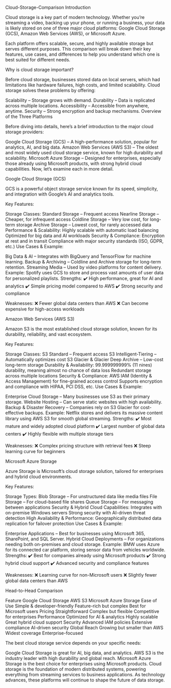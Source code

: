  Cloud-Storage-Comparison
 Introduction 

Cloud storage is a key part of modern technology. Whether you’re streaming a video, backing up your phone, or running a business, your data is likely stored on one of three major cloud platforms: Google Cloud Storage (GCS), Amazon Web Services (AWS), or Microsoft Azure.

Each platform offers scalable, secure, and highly available storage but serves different purposes. This comparison will break down their key features, use cases, and differences to help you understand which one is best suited for different needs.

Why is cloud storage important?

Before cloud storage, businesses stored data on local servers, which had limitations like hardware failures, high costs, and limited scalability. Cloud storage solves these problems by offering:

Scalability – Storage grows with demand.
Durability – Data is replicated across multiple locations.
Accessibility – Accessible from anywhere, anytime.
Security – Strong encryption and backup mechanisms.
Overview of the Three Platforms 

Before diving into details, here’s a brief introduction to the major cloud storage providers:

Google Cloud Storage (GCS) – A high-performance solution, popular for analytics, AI, and big data.
Amazon Web Services (AWS S3) – The oldest and most widely used cloud storage service, known for high durability and scalability.
Microsoft Azure Storage – Designed for enterprises, especially those already using Microsoft products, with strong hybrid cloud capabilities.
Now, let’s examine each in more detail.

Google Cloud Storage (GCS) 

GCS is a powerful object storage service known for its speed, simplicity, and integration with Google’s AI and analytics tools.

Key Features:

Storage Classes:
Standard Storage – Frequent access
Nearline Storage – Cheaper, for infrequent access
Coldline Storage – Very low cost, for long-term storage
Archive Storage – Lowest cost, for rarely accessed data
Performance & Scalability:
Highly scalable with automatic load balancing
Optimized for big data and AI workloads
Security & Compliance:
Encryption at rest and in transit
Compliance with major security standards (ISO, GDPR, etc.)
Use Cases & Example:

Big Data & AI – Integrates with BigQuery and TensorFlow for machine learning.
Backup & Archiving – Coldline and Archive storage for long-term retention.
Streaming Media – Used by video platforms for content delivery.
Example: Spotify uses GCS to store and process vast amounts of user data for personalized playlists.
Strengths:
✔️ High performance, great for AI and analytics
✔️ Simple pricing model compared to AWS
✔️ Strong security and compliance

Weaknesses:
❌ Fewer global data centers than AWS
❌ Can become expensive for high-access workloads

Amazon Web Services (AWS S3) 

Amazon S3 is the most established cloud storage solution, known for its durability, reliability, and vast ecosystem.

Key Features:

Storage Classes:
S3 Standard – Frequent access
S3 Intelligent-Tiering – Automatically optimizes cost
S3 Glacier & Glacier Deep Archive – Low-cost long-term storage
Durability & Availability:
99.999999999% (11 nines) durability, meaning almost no chance of data loss
Redundant storage across multiple locations
Security & Compliance:
AWS IAM (Identity & Access Management) for fine-grained access control
Supports encryption and compliance with HIPAA, PCI DSS, etc.
Use Cases & Example:

Enterprise Cloud Storage – Many businesses use S3 as their primary storage.
Website Hosting – Can serve static websites with high availability.
Backup & Disaster Recovery – Companies rely on S3 Glacier for cost-effective backups.
Example: Netflix stores and delivers its massive content library using AWS S3 for smooth global streaming.
Strengths:
✔️ Most mature and widely adopted cloud platform
✔️ Largest number of global data centers
✔️ Highly flexible with multiple storage tiers

Weaknesses:
❌ Complex pricing structure with retrieval fees
❌ Steep learning curve for beginners

Microsoft Azure Storage 

Azure Storage is Microsoft’s cloud storage solution, tailored for enterprises and hybrid cloud environments.

Key Features:

Storage Types:
Blob Storage – For unstructured data like media files
File Storage – For cloud-based file shares
Queue Storage – For messaging between applications
Security & Hybrid Cloud Capabilities:
Integrates with on-premise Windows servers
Strong security with AI-driven threat detection
High Availability & Performance:
Geographically distributed data replication for failover protection
Use Cases & Example:

Enterprise Applications – Best for businesses using Microsoft 365, SharePoint, and SQL Server.
Hybrid Cloud Deployments – For organizations needing both on-premises and cloud storage.
Example: BMW uses Azure for its connected car platform, storing sensor data from vehicles worldwide.
Strengths:
✔️ Best for companies already using Microsoft products
✔️ Strong hybrid cloud support
✔️ Advanced security and compliance features

Weaknesses:
❌ Learning curve for non-Microsoft users
❌ Slightly fewer global data centers than AWS

Head-to-Head Comparison 

Feature	    Google Cloud Storage	              AWS S3	                        Microsoft Azure Storage
Ease of Use	Simple & developer-friendly	        Feature-rich but complex	      Best for Microsoft users
Pricing	    Straightforward	                    Complex but flexible	          Competitive for enterprises
Performance	Optimized for AI & analytics	      Highly scalable	                Great hybrid cloud support
Security	  Advanced IAM policies	              Extensive compliance	          AI-driven security
Global Reach	Growing but smaller than AWS	    Widest coverage	                Enterprise-focused


The best cloud storage service depends on your specific needs:

Google Cloud Storage is great for AI, big data, and analytics.
AWS S3 is the industry leader with high durability and global reach.
Microsoft Azure Storage is the best choice for enterprises using Microsoft products.
Cloud storage is the foundation of modern distributed systems, powering everything from streaming services to business applications. As technology advances, these platforms will continue to shape the future of data storage.

